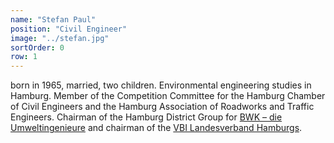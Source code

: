 ```yaml
---
name: "Stefan Paul"
position: "Civil Engineer"
image: "../stefan.jpg"
sortOrder: 0
row: 1
---
```


born in 1965, married, two children. Environmental engineering studies in Hamburg. Member of the Competition Committee for the Hamburg Chamber of Civil Engineers and the Hamburg Association of Roadworks and Traffic Engineers. Chairman of the Hamburg District Group for [BWK – die Umweltingenieure](https://bwk-bund.de/) and chairman of the [VBI Landesverband Hamburgs](http://www.vbi.de/landesverbaende/hamburg/).
